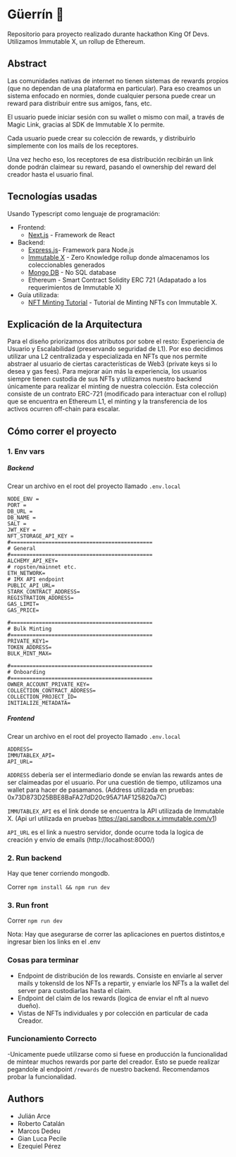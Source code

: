 # Güerrín 🍕

Repositorio para proyecto realizado durante hackathon King Of Devs. Utilizamos Immutable X, un rollup de Ethereum.

## Abstract

Las comunidades nativas de internet no tienen sistemas de rewards propios (que no dependan de una plataforma en particular). Para eso creamos un sistema enfocado en normies, donde cualquier persona puede crear un reward para distribuir entre sus amigos, fans, etc.

El usuario puede iniciar sesión con su wallet o mismo con mail, a través de Magic Link, gracias al SDK de Immutable X lo permite. 

Cada usuario puede crear su colección de rewards, y distribuirlo simplemente con los mails de los receptores. 

Una vez hecho eso, los receptores de esa distribución recibirán un link donde podrán claimear su reward, pasando el ownership del reward del creador hasta el usuario final. 

## Tecnologías usadas

Usando Typescript como lenguaje de programación: 

- Frontend:
  - [Next.js](https://github.com/vercel/next.js) - Framework de React
- Backend: 
  - [Express.js]([https://github.com/vercel/next.js](https://expressjs.com))- Framework para Node.js
  - [Immutable X](https://www.immutable.com) - Zero Knowledge rollup donde almacenamos los coleccionables generados
  - [Mongo DB](https://www.mongodb.com) - No SQL database
  - Ethereum - Smart Contract Solidity ERC 721 (Adapatado a los requerimientos de Immutable X)
- Guía utilizada:
  - [NFT Minting Tutorial](https://docs.x.immutable.com/docs/zero-to-hero-nft-minting/) - Tutorial de Minting NFTs con Immutable X.
  
  
## Explicación de la Arquitectura
Para el diseño priorizamos dos atributos por sobre el resto: Experiencia de Usuario y Escalabilidad (preservando seguridad de L1). Por eso decidimos utilizar una L2 centralizada y especializada en NFTs que nos permite abstraer al usuario de ciertas características de Web3 (private keys si lo desea y gas fees). Para mejorar aún más la experiencia, los usuarios siempre tienen custodia de sus NFTs y utilizamos nuestro backend únicamente para realizar el minting de nuestra colección. Esta colección consiste de un contrato ERC-721 (modificado para interactuar con el rollup) que se encuentra en Ethereum L1, el minting y la transferencia de los activos ocurren off-chain para escalar. 
  
  
## Cómo correr el proyecto 
### 1. Env vars

#####  Backend

Crear un archivo en el root del proyecto llamado `.env.local`

```
NODE_ENV =
PORT =
DB_URL = 
DB_NAME = 
SALT = 
JWT_KEY =
NFT_STORAGE_API_KEY = 
#=============================================
# General
#=============================================
ALCHEMY_API_KEY=
# ropsten/mainnet etc.
ETH_NETWORK=
# IMX API endpoint
PUBLIC_API_URL=
STARK_CONTRACT_ADDRESS=
REGISTRATION_ADDRESS=
GAS_LIMIT=
GAS_PRICE=

#=============================================
# Bulk Minting
#=============================================
PRIVATE_KEY1=
TOKEN_ADDRESS=
BULK_MINT_MAX=

#=============================================
# Onboarding
#=============================================
OWNER_ACCOUNT_PRIVATE_KEY=
COLLECTION_CONTRACT_ADDRESS=
COLLECTION_PROJECT_ID=
INITIALIZE_METADATA=
```

##### Frontend
Crear un archivo en el root del proyecto llamado `.env.local`

```
ADDRESS= 
IMMUTABLEX_API=
API_URL=
```

`ADDRESS` debería ser el intermediario donde se envían las rewards antes de ser claimeadas por el usuario. Por una cuestión de tiempo, utilizamos una wallet para hacer de pasamanos. 
(Address utilizada en pruebas: 0x73D873D25BBE8BaFA27dD20c95A71AF125820a7C)

`IMMUTABLEX_API` es el link donde se encuentra la API utilizada de Immutable X. 
(Api url utilizada en pruebas https://api.sandbox.x.immutable.com/v1)

`API_URL` es el link a nuestro servidor, donde ocurre toda la logica de creación y envío de emails 
(http://localhost:8000/)

### 2. Run backend 

Hay que tener corriendo mongodb. 

Correr `npm install && npm run dev`


### 3. Run front 

Correr `npm run dev`

Nota: Hay que asegurarse de correr las aplicaciones en puertos distintos,e ingresar bien los links en el .env

### Cosas para terminar
 - Endpoint de distribución de los rewards. Consiste en enviarle al server mails y tokensId de los NFTs a repartir, y enviarle los NFTs a la wallet del server para custodiarlas hasta el claim.
 - Endpoint del claim de los rewards (logica de enviar el nft al nuevo dueño).
 - Vistas de NFTs individuales y por colección en particular de cada Creador.

### Funcionamiento Correcto
-Unicamente puede utilizarse como si fuese en producción la funcionalidad de mintear muchos rewards por parte del creador. Esto se puede realizar pegandole al endpoint ```/rewards``` de nuestro backend. Recomendamos probar la funcionalidad.

## Authors 
- Julián Arce
- Roberto Catalán
- Marcos Dedeu
- Gian Luca Pecile 
- Ezequiel Pérez
  
  
  
  
